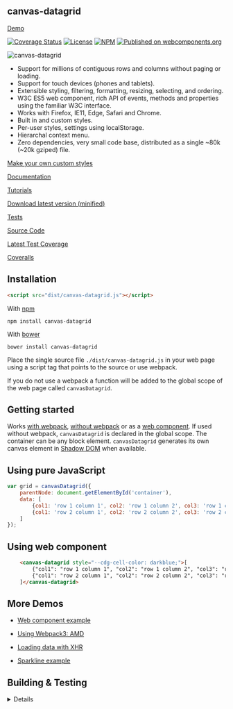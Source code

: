 canvas-datagrid
---------------

[Demo](https://tonygermaneri.github.io/canvas-datagrid/tutorials/demo.html)

[![Coverage Status](https://coveralls.io/repos/github/TonyGermaneri/canvas-datagrid/badge.svg?branch=master&build=1640)](https://coveralls.io/github/TonyGermaneri/canvas-datagrid?branch=master)
[![License](https://img.shields.io/badge/License-BSD%203--Clause-blue.svg)](https://opensource.org/licenses/BSD-3-Clause)
[![NPM](https://img.shields.io/npm/v/canvas-datagrid.svg)](https://www.npmjs.com/package/canvas-datagrid)
[![Published on webcomponents.org](https://img.shields.io/badge/webcomponents.org-published-blue.svg)](https://www.webcomponents.org/element/TonyGermaneri/canvas-datagrid)

![canvas-datagrid](https://tonygermaneri.github.io/canvas-datagrid/images/datagrid1.png)

* Support for millions of contiguous rows and columns without paging or loading.
* Support for touch devices (phones and tablets).
* Extensible styling, filtering, formatting, resizing, selecting, and ordering.
* W3C ES5 web component, rich API of events, methods and properties using the familiar W3C interface.
* Works with Firefox, IE11, Edge, Safari and Chrome.
* Built in and custom styles.
* Per-user styles, settings using localStorage.
* Hierarchal context menu.
* Zero dependencies, very small code base, distributed as a single ~80k (~20k gziped) file.


[Make your own custom styles](https://tonygermaneri.github.io/canvas-datagrid/tutorials/styleBuilder.html)

[Documentation](https://tonygermaneri.github.io/canvas-datagrid/docs/canvasDatagrid.html)

[Tutorials](https://tonygermaneri.github.io/canvas-datagrid/docs/tutorial-sample.html)

[Download latest version (minified)](https://tonygermaneri.github.io/canvas-datagrid/dist/canvas-datagrid.js)

[Tests](https://tonygermaneri.github.io/canvas-datagrid/test/tests.html)

[Source Code](https://github.com/TonyGermaneri/canvas-datagrid)

[Latest Test Coverage](https://tonygermaneri.github.io/canvas-datagrid/build/report/lcov-report/index.html)

[Coveralls](https://coveralls.io/github/TonyGermaneri/canvas-datagrid)

Installation
------------

```html
<script src="dist/canvas-datagrid.js"></script>
```

With [npm](https://www.npmjs.com/package/canvas-datagrid)


```shell
npm install canvas-datagrid
```

With [bower](https://libraries.io/bower/canvas-datagrid)

```shell
bower install canvas-datagrid
```

Place the single source file `./dist/canvas-datagrid.js` in your web page using
a script tag that points to the source or use webpack.

If you do not use a webpack a function will
be added to the global scope of the web page called `canvasDatagrid`.

Getting started
---------------

Works [with webpack](https://tonygermaneri.github.io/canvas-datagrid/tutorials/amdDemo.html), [without webpack](https://tonygermaneri.github.io/canvas-datagrid/tutorials/demo.html) or as a [web component](https://tonygermaneri.github.io/canvas-datagrid/tutorials/webcomponentDemo.html).
If used without webpack, `canvasDatagrid` is declared in the global scope.
The container can be any block element.  `canvasDatagrid` generates its own canvas element in [Shadow DOM](https://www.w3.org/TR/shadow-dom/) when available.

Using pure JavaScript
---------------------

```javascript
var grid = canvasDatagrid({
    parentNode: document.getElementById('container'),
    data: [
        {col1: 'row 1 column 1', col2: 'row 1 column 2', col3: 'row 1 column 3'},
        {col1: 'row 2 column 1', col2: 'row 2 column 2', col3: 'row 2 column 3'}
    ]
});
```

Using web component
-------------------

<!--
```
<custom-element-demo>
  <template>
    <script src="https://tonygermaneri.github.io/canvas-datagrid/dist/canvas-datagrid.debug.js"></script>
    <div style="height: 300px;"><next-code-block></next-code-block></div>
  </template>
</custom-element-demo>
```
-->

```html
    <canvas-datagrid style="--cdg-cell-color: darkblue;">[
        {"col1": "row 1 column 1", "col2": "row 1 column 2", "col3": "row 1 column 3"},
        {"col1": "row 2 column 1", "col2": "row 2 column 2", "col3": "row 2 column 3"}
    ]</canvas-datagrid>
```

More Demos
----------

* [Web component example](https://tonygermaneri.github.io/canvas-datagrid/tutorials/webcomponentDemo.html)

* [Using Webpack3: AMD](https://tonygermaneri.github.io/canvas-datagrid/tutorials/amdDemo.html)

* [Loading data with XHR](https://tonygermaneri.github.io/canvas-datagrid/tutorials/demo.html)

* [Sparkline example](https://tonygermaneri.github.io/canvas-datagrid/tutorials/sparklineDemo.html)


Building & Testing
------------------
<details>
To build production version.

```shell
npm install
```

To build debug version

```shell
npm run build-dev
```

To build documentation

```shell
npm run build-docs
```

To run tests

```shell
npm test
```
</details>
